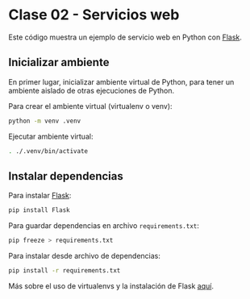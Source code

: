 # Clase 02 - Servicios web
Este código muestra un ejemplo de servicio web en Python con [Flask](https://flask.palletsprojects.com/en/3.0.x/).

## Inicializar ambiente
En primer lugar, inicializar ambiente virtual de Python, para tener un ambiente aislado de otras ejecuciones de Python.

Para crear el ambiente virtual (virtualenv o venv):
```bash
python -m venv .venv 
```

Ejecutar ambiente virtual:
```bash
. ./.venv/bin/activate
```


## Instalar dependencias
Para instalar [Flask](https://flask.palletsprojects.com/en/3.0.x/):
```bash
pip install Flask
```

Para guardar dependencias en archivo `requirements.txt`:
```bash
pip freeze > requirements.txt
```

Para instalar desde archivo de dependencias:
```bash
pip install -r requirements.txt
```

Más sobre el uso de virtualenvs y la instalación de Flask [aquí](https://flask.palletsprojects.com/en/3.0.x/installation/).

